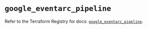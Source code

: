 # `google_eventarc_pipeline`

Refer to the Terraform Registry for docs: [`google_eventarc_pipeline`](https://registry.terraform.io/providers/hashicorp/google/6.40.0/docs/resources/eventarc_pipeline).
